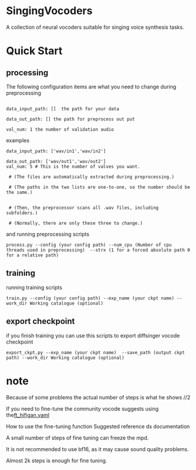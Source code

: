 # SingingVocoders
A collection of neural vocoders suitable for singing voice synthesis tasks.

# Quick Start

## processing


The following configuration items are what you need to change during preprocessing

```angular2html

data_input_path: []  the path for your data

data_out_path: [] the path for preprocess out put

val_num: 1 the number of validation audio
```
examples
```
data_input_path: ['wav/in1','wav/in2'] 

data_out_path: ['wav/out1','wav/out2']
val_num: 5 # This is the number of valves you want. 

 # (The files are automatically extracted during preprocessing.)

 # (The paths in the two lists are one-to-one, so the number should be the same.)


 # (Then, the preprocessor scans all .wav files, including subfolders.)

 # (Normally, there are only these three to change.)
```

and running preprocessing scripts
```angular2html
process.py --config (your config path) --num_cpu (Number of cpu threads used in preprocessing)  --strx (1 for a forced absolute path 0 for a relative path)

```

## training
running training scripts
```angular2html
train.py --config (your config path) --exp_name (your ckpt name) --work_dir Working catalogue (optional)

```
## export checkpoint
if you finish training you can use this scripts to export diffsinger vocode checkpoint
```
export_ckpt.py --exp_name (your ckpt name)  --save_path (output ckpt path) --work_dir Working catalogue (optional)
```



# note

Because of some problems the actual number of steps is what he shows //2

If you need to fine-tune the community vocode suggests using the[ft_hifigan.yaml](configs%2Fft_hifigan.yaml) 

How to use the fine-tuning function Suggested reference ds documentation

A small number of steps of fine tuning can freeze the mpd.

It is not recommended to use bf16, as it may cause sound quality problems.

Almost 2k steps is enough for fine tuning.





































